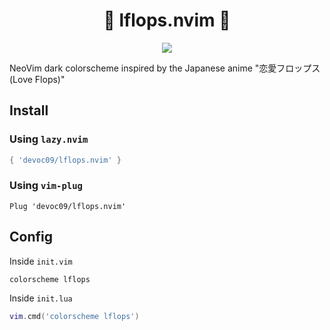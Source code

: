 <div align="center">
    <h1>🍌 lflops.nvim 👺</h1>
</div>

<div align="center">
    <img src="https://github.com/devoc09/lflops.nvim/assets/50615605/96e0f7eb-dc55-4149-8aa1-d343e59ce1ce" />
</div>

NeoVim dark colorscheme inspired by the Japanese anime "恋愛フロップス (Love Flops)"

## Install
### Using `lazy.nvim`
```lua
{ 'devoc09/lflops.nvim' }
```

### Using `vim-plug`
```vim
Plug 'devoc09/lflops.nvim'
```

## Config
Inside `init.vim`
```vim
colorscheme lflops
```

Inside `init.lua`
```lua
vim.cmd('colorscheme lflops')
```
